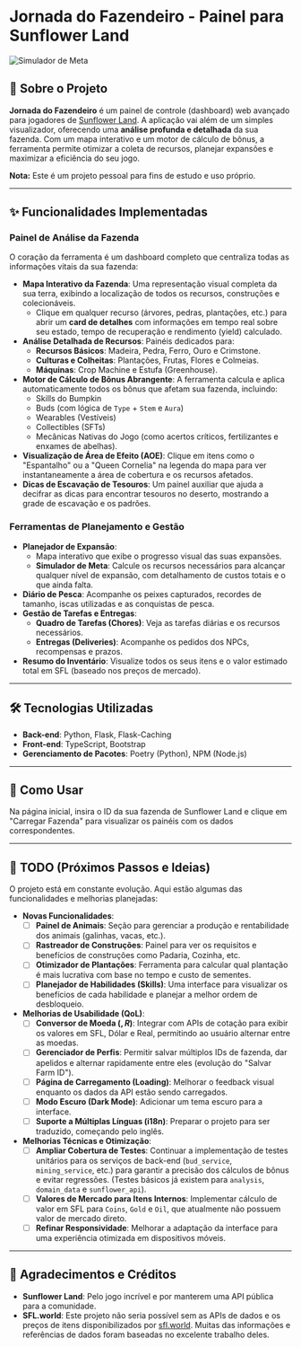 # Jornada do Fazendeiro - Painel para Sunflower Land

![Simulador de Meta](https://i.imgur.com/g8i4VfR.png)

## 📖 Sobre o Projeto

**Jornada do Fazendeiro** é um painel de controle (dashboard) web avançado para jogadores de [Sunflower Land](https://sunflower-land.com/). A aplicação vai além de um simples visualizador, oferecendo uma **análise profunda e detalhada** da sua fazenda. Com um mapa interativo e um motor de cálculo de bônus, a ferramenta permite otimizar a coleta de recursos, planejar expansões e maximizar a eficiência do seu jogo.

**Nota:** Este é um projeto pessoal para fins de estudo e uso próprio.

---

## ✨ Funcionalidades Implementadas

### Painel de Análise da Fazenda
O coração da ferramenta é um dashboard completo que centraliza todas as informações vitais da sua fazenda:

*   **Mapa Interativo da Fazenda**: Uma representação visual completa da sua terra, exibindo a localização de todos os recursos, construções e colecionáveis.
    *   Clique em qualquer recurso (árvores, pedras, plantações, etc.) para abrir um **card de detalhes** com informações em tempo real sobre seu estado, tempo de recuperação e rendimento (yield) calculado.
*   **Análise Detalhada de Recursos**: Painéis dedicados para:
    *   **Recursos Básicos**: Madeira, Pedra, Ferro, Ouro e Crimstone.
    *   **Culturas e Colheitas**: Plantações, Frutas, Flores e Colmeias.
    *   **Máquinas**: Crop Machine e Estufa (Greenhouse).
*   **Motor de Cálculo de Bônus Abrangente**: A ferramenta calcula e aplica automaticamente todos os bônus que afetam sua fazenda, incluindo:
    *   Skills do Bumpkin
    *   Buds (com lógica de `Type` + `Stem` e `Aura`)
    *   Wearables (Vestíveis)
    *   Collectibles (SFTs)
    *   Mecânicas Nativas do Jogo (como acertos críticos, fertilizantes e enxames de abelhas).
*   **Visualização de Área de Efeito (AOE)**: Clique em itens como o "Espantalho" ou a "Queen Cornelia" na legenda do mapa para ver instantaneamente a área de cobertura e os recursos afetados.
*   **Dicas de Escavação de Tesouros**: Um painel auxiliar que ajuda a decifrar as dicas para encontrar tesouros no deserto, mostrando a grade de escavação e os padrões.

### Ferramentas de Planejamento e Gestão

*   **Planejador de Expansão**:
    *   Mapa interativo que exibe o progresso visual das suas expansões.
    *   **Simulador de Meta**: Calcule os recursos necessários para alcançar qualquer nível de expansão, com detalhamento de custos totais e o que ainda falta.
*   **Diário de Pesca**: Acompanhe os peixes capturados, recordes de tamanho, iscas utilizadas e as conquistas de pesca.
*   **Gestão de Tarefas e Entregas**:
    *   **Quadro de Tarefas (Chores)**: Veja as tarefas diárias e os recursos necessários.
    *   **Entregas (Deliveries)**: Acompanhe os pedidos dos NPCs, recompensas e prazos.
*   **Resumo do Inventário**: Visualize todos os seus itens e o valor estimado total em SFL (baseado nos preços de mercado).

---

## 🛠️ Tecnologias Utilizadas

* **Back-end**: Python, Flask, Flask-Caching
* **Front-end**: TypeScript, Bootstrap
* **Gerenciamento de Pacotes**: Poetry (Python), NPM (Node.js)

---

## 🚀 Como Usar

Na página inicial, insira o ID da sua fazenda de Sunflower Land e clique em "Carregar Fazenda" para visualizar os painéis com os dados correspondentes.

---

## 📝 TODO (Próximos Passos e Ideias)

O projeto está em constante evolução. Aqui estão algumas das funcionalidades e melhorias planejadas:

* **Novas Funcionalidades**:
    * [ ] **Painel de Animais**: Seção para gerenciar a produção e rentabilidade dos animais (galinhas, vacas, etc.).
    * [ ] **Rastreador de Construções**: Painel para ver os requisitos e benefícios de construções como Padaria, Cozinha, etc.
    * [ ] **Otimizador de Plantações**: Ferramenta para calcular qual plantação é mais lucrativa com base no tempo e custo de sementes.
    * [ ] **Planejador de Habilidades (Skills)**: Uma interface para visualizar os benefícios de cada habilidade e planejar a melhor ordem de desbloqueio.

* **Melhorias de Usabilidade (QoL)**:
    * [ ] **Conversor de Moeda ($, R$)**: Integrar com APIs de cotação para exibir os valores em SFL, Dólar e Real, permitindo ao usuário alternar entre as moedas.
    * [ ] **Gerenciador de Perfis**: Permitir salvar múltiplos IDs de fazenda, dar apelidos e alternar rapidamente entre eles (evolução do "Salvar Farm ID").
    * [ ] **Página de Carregamento (Loading)**: Melhorar o feedback visual enquanto os dados da API estão sendo carregados.
    * [ ] **Modo Escuro (Dark Mode)**: Adicionar um tema escuro para a interface.
    * [ ] **Suporte a Múltiplas Línguas (i18n)**: Preparar o projeto para ser traduzido, começando pelo inglês.

* **Melhorias Técnicas e Otimização**:
    * [ ] **Ampliar Cobertura de Testes**: Continuar a implementação de testes unitários para os serviços de back-end (`bud_service`, `mining_service`, etc.) para garantir a precisão dos cálculos de bônus e evitar regressões. (Testes básicos já existem para `analysis`, `domain_data` e `sunflower_api`).
    * [ ] **Valores de Mercado para Itens Internos**: Implementar cálculo de valor em SFL para `Coins`, `Gold` e `Oil`, que atualmente não possuem valor de mercado direto.
    * [ ] **Refinar Responsividade**: Melhorar a adaptação da interface para uma experiência otimizada em dispositivos móveis.

---

## 🙏 Agradecimentos e Créditos

* **Sunflower Land**: Pelo jogo incrível e por manterem uma API pública para a comunidade.
* **SFL.world**: Este projeto não seria possível sem as APIs de dados e os preços de itens disponibilizados por [sfl.world](https://sfl.world/). Muitas das informações e referências de dados foram baseadas no excelente trabalho deles.
